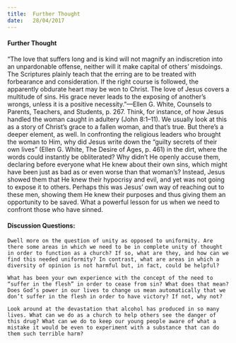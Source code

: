 ```yaml
---
title:  Further Thought
date:   28/04/2017
---
```


#### Further Thought

“The love that suffers long and is kind will not magnify an indiscretion into an unpardonable offense, neither will it make capital of others’ misdoings. The Scriptures plainly teach that the erring are to be treated with forbearance and consideration. If the right course is followed, the apparently obdurate heart may be won to Christ. The love of Jesus covers a multitude of sins. His grace never leads to the exposing of another’s wrongs, unless it is a positive necessity.”—Ellen G. White, Counsels to Parents, Teachers, and Students, p. 267. Think, for instance, of how Jesus handled the woman caught in adultery (John 8:1–11). We usually look at this as a story of Christ’s grace to a fallen woman, and that’s true. But there’s a deeper element, as well. In confronting the religious leaders who brought the woman to Him, why did Jesus write down the “guilty secrets of their own lives” (Ellen G. White, The Desire of Ages, p. 461) in the dirt, where the words could instantly be obliterated? Why didn’t He openly accuse them, declaring before everyone what He knew about their own sins, which might have been just as bad as or even worse than that woman’s? Instead, Jesus showed them that He knew their hypocrisy and evil, and yet was not going to expose it to others. Perhaps this was Jesus’ own way of reaching out to these men, showing them He knew their purposes and thus giving them an opportunity to be saved. What a powerful lesson for us when we need to confront those who have sinned.

#### Discussion Questions:

`Dwell more on the question of unity as opposed to uniformity. Are there some areas in which we need to be in complete unity of thought in order to function as a church? If so, what are they, and how can we find this needed uniformity? In contrast, what are areas in which a diversity of opinion is not harmful but, in fact, could be helpful?`

`What has been your own experience with the concept of the need to “suffer in the flesh” in order to cease from sin? What does that mean? Does God’s power in our lives to change us mean automatically that we don’t suffer in the flesh in order to have victory? If not, why not?`

`Look around at the devastation that alcohol has produced in so many lives. What can we do as a church to help others see the danger of this drug? What can we do to keep our young people aware of what a mistake it would be even to experiment with a substance that can do them such terrible harm?`